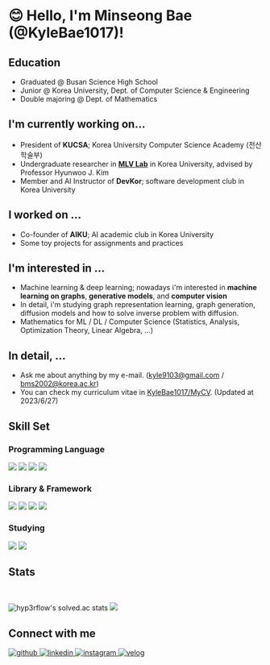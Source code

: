 # 😊 Hello, I'm Minseong Bae (@KyleBae1017)!
  
## Education
- Graduated @ Busan Science High School
- Junior @ Korea University, Dept. of Computer Science & Engineering
- Double majoring @ Dept. of Mathematics

## I'm currently working on...
- President of **KUCSA**; Korea University Computer Science Academy (전산학술부)
- Undergraduate researcher in [**MLV Lab**](https://www.hyunwoojkim.com/home) in Korea University, advised by Professor Hyunwoo J. Kim
- Member and AI Instructor of **DevKor**; software development club in Korea University

## I worked on ...
- Co-founder of **AIKU**; AI academic club in Korea University
- Some toy projects for assignments and practices
  
## I'm interested in ... 
- Machine learning & deep learning; nowadays i'm interested in **machine learning on graphs**, **generative models**, and **computer vision**
- In detail, i'm studying graph representation learning, graph generation, diffusion models and how to solve inverse problem with diffusion.
- Mathematics for ML / DL / Computer Science (Statistics, Analysis, Optimization Theory, Linear Algebra, ...)

## In detail, ...
- Ask me about anything by my e-mail. (kyle9103@gmail.com / bms2002@korea.ac.kr)
- You can check my curriculum vitae in [KyleBae1017/MyCV](https://github.com/KyleBae1017/MyCV/blob/main/CV_BaeMinSeong.pdf). (Updated at 2023/6/27)
 
## Skill Set  

### Programming Language
<img src="https://img.shields.io/badge/Python-3776AB?style=rounded-lg&logo=Python&logoColor=yellow"/> <img src="https://img.shields.io/badge/C-A8B9CC?style=rounded-lg&logo=C&logoColor=orange"/> <img src="https://img.shields.io/badge/C++-00599C?style=rounded-lg&logo=cplusplus&logoColor=white"> <img src="https://img.shields.io/badge/OCaml-EC6813?style=rounded-lg&logo=OCaml&logoColor=white"/>
### Library \& Framework
<img src="https://img.shields.io/badge/Tensorflow-FF6F00?style=rounded-lg&logo=Tensorflow&logoColor=white"/> <img src="https://img.shields.io/badge/Keras-D00000?style=rounded-lg&logo=Keras&logoColor=white"/> <img src="https://img.shields.io/badge/scikit--learn-F7931E?style=rounded-lg&logo=scikit-learn&logoColor=blue"/> <img src="https://img.shields.io/badge/NumPy-013243?style=rounded-lg&logo=NumPy&logoColor=orange"/>
### Studying
<img src="https://img.shields.io/badge/Pytorch-EE4C2C?style=rounded-lg&logo=pytorch&logoColor=white"/> <img src="https://img.shields.io/badge/PyG-3C2179?style=rounded-lg&logo=pyg&logoColor=white"/> 

## Stats  
<br/>  

![hyp3rflow's solved.ac stats](https://github-readme-solvedac.hyp3rflow.vercel.app/api/?handle=bms2002)
<img src="https://github-readme-stats.vercel.app/api?username=kylebae1017&show_icons=true"/>

## Connect with me  
<div align="left">
<a href="https://github.com/KyleBae1017" target="_blank">
<img src=https://img.shields.io/badge/github-%2324292e.svg?&style=for-the-badge&logo=github&logoColor=white alt=github style="margin-bottom: 5px;" />
</a>
<a href="https://www.linkedin.com/in/minseong-bae-573745276/">
<img src=https://img.shields.io/badge/LinkedIn-0A66C2?&style=for-the-badge&logo=LinkedIn&logoColor=white alt=linkedin style="margin-bottom: 5px;" />
</a>
<a href="https://instagram.com/bae_ms_1017" target="_blank">
<img src=https://img.shields.io/badge/instagram-%23000000.svg?&style=for-the-badge&logo=instagram&logoColor=white alt=instagram style="margin-bottom: 5px;" />
</a>
<a href="https://velog.io/@kylebae1017" target="_blank">
<img src=https://img.shields.io/badge/velog-%2300B388.svg?&style=for-the-badge&logo=micro.blog&logoColor=white alt=velog style="margin-bottom: 5px;" />
</a> 
</div>  

<br />


